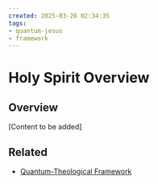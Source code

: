 ```yaml
---
created: 2025-03-26 02:34:35
tags:
- quantum-jesus
- framework
---
```

   
# Holy Spirit Overview   
   
## Overview   
   
[Content to be added]   
   
## Related   
   
- [Quantum-Theological Framework](Quantum-Theological%20Framework.md)